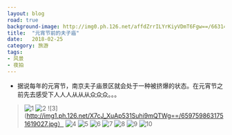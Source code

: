 ```yaml
---
layout: blog
road: true
background-image: http://img0.ph.126.net/affdZrrILYrKiyVDmT6Fgw==/6631485580121342037.jpg
title:  "元宵节前的夫子庙"
date:   2018-02-25
category: 旅游
tags:
- 风景
- 夜拍
---
```


- 据说每年的元宵节，南京夫子庙景区就会处于一种被挤爆的状态。在元宵节之前先去感受下人人人从从从众众众。。。


> ![1](http://img0.ph.126.net/tx3dWBFWBlKeWdFnllburg==/6597297365565500685.jpg)
  ![2](http://img2.ph.126.net/ZJe5P7MomFO9MAPhV7xifA==/1416945032861768738.jpg)
> ![3](http://img1.ph.126.net/X7cJ_XuAp531Suhi9mQTWg==/6597598631751619027.jpg）
> ![4](http://img1.ph.126.net/mwFCE9N7tYPiHjV5B6vogg==/884394376925223280.jpg)
> ![5](http://img2.ph.126.net/MToKUhAUlo61DXAhCPCc3w==/6597568944937670645.jpg)
> ![6](http://img0.ph.126.net/_mjvy8WMurXHwdsYQOqYqw==/6631498774260843456.jpg)
> ![7](http://img0.ph.126.net/affdZrrILYrKiyVDmT6Fgw==/6631485580121342037.jpg)
> ![8](http://img0.ph.126.net/KXLwrKp037Ib4b2V_2pnzw==/2590977160641698196.jpg)
> ![9](http://img1.ph.126.net/E1ZB4xAhSjx0gKsZPddwmQ==/6597550253239996228.jpg)
> ![10](http://img2.ph.126.net/8VG42P7S7ElcZ0gGwrdvCQ==/1454381204764111133.jpg)


   